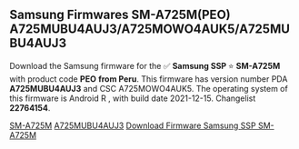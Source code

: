 <h2>Samsung Firmwares SM-A725M(PEO) A725MUBU4AUJ3/A725MOWO4AUK5/A725MUBU4AUJ3</h2>
Download the Samsung firmware for the ✅ <strong>Samsung SSP </strong> ⭐ <strong>SM-A725M</strong> with product code <strong>PEO</strong> <strong> from Peru</strong>. This firmware has version number PDA <strong>A725MUBU4AUJ3</strong> and CSC A725MOWO4AUK5. The operating system of this firmware is Android R , with build date 2021-12-15. Changelist <strong>22764154</strong>.


[SM-A725M](https://samfirm.shop/samsung/model/SM-A725M)
[A725MUBU4AUJ3](https://samfirm.shop/samsung/pda/A725MUBU4AUJ3)
[Download Firmware Samsung SSP SM-A725M](https://samfirm.shop/samsung/firmware/482460)
